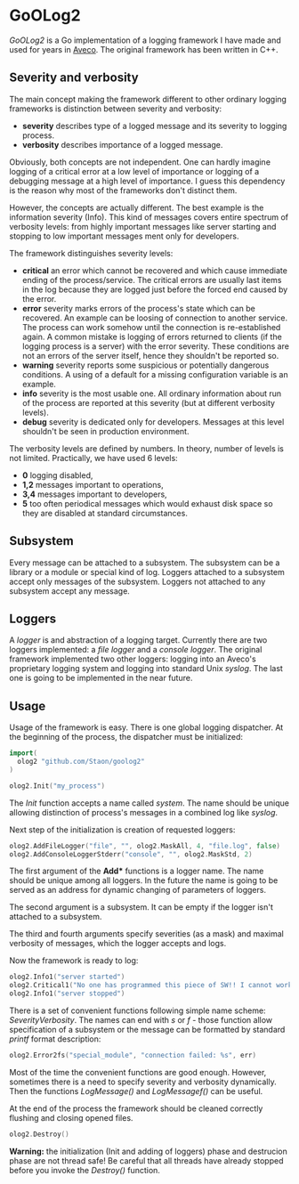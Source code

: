 # GoOLog2

_GoOLog2_ is a Go implementation of a logging framework I have made
and used for years in [Aveco](http://www.aveco.com/). The original
framework has been written in C++.

## Severity and verbosity

The main concept making the framework different to other ordinary logging
frameworks is distinction between severity and verbosity:

* __severity__ describes type of a logged message and its severity to
  logging process.
* __verbosity__ describes importance of a logged message.

Obviously, both concepts are not independent. One can hardly imagine
logging of a critical error at a low level of importance or
logging of a debugging message at a high level of importance.
I guess this dependency is the reason why most of the frameworks don't
distinct them.

However, the concepts are actually different. The best example is
the information severity (Info). This kind of messages covers entire
spectrum of verbosity levels: from highly important messages like server
starting and stopping to low important messages ment only for developers.

The framework distinguishes severity levels:

* __critical__ an error which cannot be recovered and which cause immediate
  ending of the process/service. The critical errors are usually last
  items in the log because they are logged just before the forced end
  caused by the error.
* __error__ severity marks errors of the process's state which can be
  recovered. An example can be loosing of connection to another service.
  The process can work somehow until the connection is re-established again.
  A common mistake is logging of errors returned to clients (if the logging
  process is a server) with the error severity. These conditions are not
  an errors of the server itself, hence they shouldn't be reported so.
* __warning__ severity reports some suspicious or potentially dangerous
  conditions. A using of a default for a missing configuration variable
  is an example.
* __info__ severity is the most usable one. All ordinary information about
  run of the process are reported at this severity (but at different
  verbosity levels).
* __debug__ severity is dedicated only for developers. Messages at this
  level shouldn't be seen in production environment.

The verbosity levels are defined by numbers. In theory, number of levels
is not limited. Practically, we have used 6 levels:

* __0__ logging disabled,
* __1,2__ messages important to operations,
* __3,4__ messages important to developers,
* __5__ too often periodical messages which would exhaust disk space
  so they are disabled at standard circumstances.

## Subsystem

Every message can be attached to a subsystem. The subsystem can be a library
or a module or special kind of log. Loggers attached to a subsystem accept
only messages of the subsystem. Loggers not attached to any subsystem
accept any message.

## Loggers

A _logger_ is and abstraction of a logging target. Currently there are two
loggers implemented: a _file logger_ and a _console logger_. The original
framework implemented two other loggers: logging into an Aveco's
proprietary logging system and logging into standard Unix _syslog_.
The last one is going to be implemented in the near future.

## Usage

Usage of the framework is easy. There is one global logging dispatcher.
At the beginning of the process, the dispatcher must be initialized:

```go
import(
  olog2 "github.com/Staon/goolog2"
)

olog2.Init("my_process")
```

The _Init_ function accepts a name called _system_. The name should be
unique allowing distinction of process's messages in a combined log
like _syslog_.

Next step of the initialization is creation of requested loggers:

```go
olog2.AddFileLogger("file", "", olog2.MaskAll, 4, "file.log", false)
olog2.AddConsoleLoggerStderr("console", "", olog2.MaskStd, 2)
```

The first argument of the __Add*__ functions is a logger name. The name
should be unique among all loggers. In the future the name is going to
be served as an address for dynamic changing of parameters of loggers.

The second argument is a subsystem. It can be empty if the logger
isn't attached to a subsystem.

The third and fourth arguments specify severities (as a mask) and maximal
verbosity of messages, which the logger accepts and logs.

Now the framework is ready to log:

```go
olog2.Info1("server started")
olog2.Critical1("No one has programmed this piece of SW!! I cannot work!")
olog2.Info1("server stopped") 
```
There is a set of convenient functions following simple name scheme:
_SeverityVerbosity_. The names can end with _s_ or _f_ - those
function allow specification of a subsystem or the message can be
formatted by standard _printf_ format description:

```go
olog2.Error2fs("special_module", "connection failed: %s", err)
```
Most of the time the convenient functions are good enough. However,
sometimes there is a need to specify severity and verbosity
dynamically. Then the functions _LogMessage()_ and _LogMessagef()_
can be useful.

At the end of the process the framework should be cleaned correctly
flushing and closing opened files. 

```go
olog2.Destroy()
```

__Warning:__ the initialization (Init and adding of loggers) phase and
destrucion phase are not thread safe! Be careful that all threads
have already stopped before you invoke the _Destroy()_ function.
